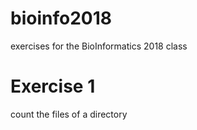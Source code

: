 # bioinfo2018
exercises for the BioInformatics 2018 class


# Exercise 1
count the files of a directory

